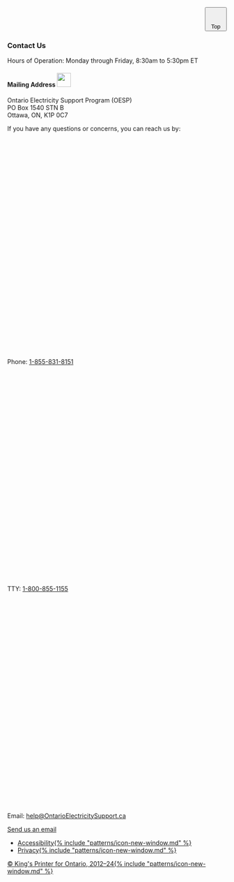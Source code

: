 <style>
.top button {
    width: 50px;
}
.top {
    position: sticky;
    bottom: 20px;
    display: flex;
    flex-direction: column;
    align-items: flex-end;
    gap: 15px;
}
@media (max-width: 640px) {
    .top { max-width: 95%; margin: auto; }
}
@media (min-width: 641px) {
    .top { max-width: 1120px; margin: auto; }
}
</style>
<div class="top">
<button onClick='scrollToTop()' id='actual-btt-button'>
    <svg class="ontario-icon" alt="" aria-hidden="true" focusable="false" sol:category="primary" viewBox="0 0 24 24" preserveAspectRatio="xMidYMid meet"> <use href="#ontario-icon-arrow-up"></use></svg><br />
    Top
</button>
</div>

<!-- Default -->
<footer class='ontario-footer ontario-footer--expanded'>
    <div class='ontario-footer__expanded-top-section'>
        <div class='ontario-row'>
            <div class='ontario-columns ontario-small-12 ontario-medium-6'>
                <h3 class='ontario-h4'>Contact Us</h3>
                <p>Hours of Operation: Monday through Friday, 8:30am to 5:30pm ET</p>
                <h4 class='ontario-h5'>Mailing Address <img src="/assets/imgs/contact_mail.png" style="height: 2rem; width: auto;" /></h4>
                <p>Ontario Electricity Support Program (OESP)<br/>PO Box 1540 STN B<br />Ottawa, ON, K1P 0C7</p>
            </div>
            <div class='ontario-columns ontario-small-12 ontario-medium-6'>
                <p>If you have any questions or concerns, you can reach us by:</p>
                <p>
                <svg class="ontario-icon" alt="" aria-hidden="true" focusable="false" sol:category="primary" viewBox="0 0 24 24" preserveAspectRatio="xMidYMid meet"><use href="#ontario-icon-phone"></use></svg> Phone: <a href="tel:1-855-831-8151"> 1-855-831-8151</a> <br /> 
                <svg class="ontario-icon" alt="" aria-hidden="true" focusable="false" sol:category="primary" viewBox="0 0 24 24" preserveAspectRatio="xMidYMid meet"><use href="#ontario-icon-tty"></use></svg> TTY: <a href="tel:1-800-855-1155">1-800-855-1155</a> <br />
                <svg class="ontario-icon" alt="" aria-hidden="true" focusable="false" sol:category="primary" viewBox="0 0 24 24" preserveAspectRatio="xMidYMid meet"><use href="#ontario-icon-email"></use></svg> Email: <a href="mailto:help@OntarioElectricitySupport.ca" >help@OntarioElectricitySupport.ca</a>
                </p>
                <p><a class='ontario-footer__button ontario-button ontario-margin-bottom-0-!' href='#'>Send us an email</a></p>
            </div>
        </div>
    </div>
    <div class='ontario-row ontario-footer__expanded-bottom-section'>
        <div class='ontario-columns ontario-small-12'>
            <ul class='ontario-footer__links-container ontario-footer__links-container--inline'>
                <li><a class='ontario-footer__link' href='https://www.ontario.ca/page/accessibility'>Accessibility{% include "patterns/icon-new-window.md" %}</a></li>
                <li><a class='ontario-footer__link' href='https://www.ontario.ca/page/privacy-statement'>Privacy{% include "patterns/icon-new-window.md" %}</a></li>
            </ul>
            <div class='ontario-footer__copyright'>
                <a class='ontario-footer__link' href='https://www.ontario.ca/page/copyright-information'> &copy; King's Printer for Ontario, <span class='ontario-nbsp'>2012&ndash;24</span>{% include "patterns/icon-new-window.md" %}</a>
            </div>
        </div>
    </div>
</footer>
